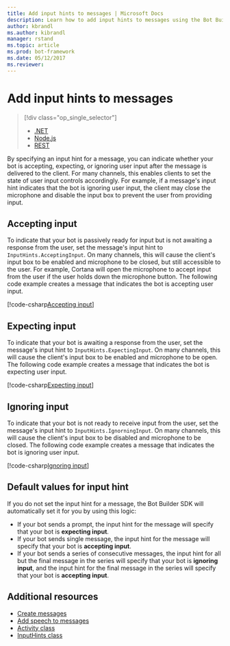 ```yaml
---
title: Add input hints to messages | Microsoft Docs
description: Learn how to add input hints to messages using the Bot Builder SDK for .NET.
author: kbrandl
ms.author: kibrandl
manager: rstand
ms.topic: article
ms.prod: bot-framework
ms.date: 05/12/2017
ms.reviewer: 
---
```


# Add input hints to messages
> [!div class="op_single_selector"]
> - [.NET](../dotnet/bot-builder-dotnet-add-input-hints.md)
> - [Node.js](../nodejs/bot-builder-nodejs-send-input-hints.md)
> - [REST](../rest-api/bot-framework-rest-connector-add-input-hints.md)

By specifying an input hint for a message, you can indicate whether your bot is accepting, expecting, or ignoring user input after the message is delivered to the client. For many channels, this enables clients to set the state of user input controls accordingly. For example, if a message's input hint indicates that the bot is ignoring user input, the client may close the microphone and disable the input box to prevent the user from providing input.

## Accepting input

To indicate that your bot is passively ready for input but is not awaiting a response from the user, set the message's input hint to `InputHints.AcceptingInput`. On many channels, this will cause the client's input box to be enabled and microphone to be closed, but still accessible to the user. For example, Cortana will open the microphone to accept input from the user if the user holds down the microphone button. The following code example creates a message that indicates the bot is accepting user input.

[!code-csharp[Accepting input](../includes/code/dotnet-input-hints.cs#InputHintAcceptingInput)]

## Expecting input

To indicate that your bot is awaiting a response from the user, set the message's input hint to `InputHints.ExpectingInput`. On many channels, this will cause the client's input box to be enabled and microphone to be open. The following code example creates a message that indicates the bot is expecting user input.

[!code-csharp[Expecting input](../includes/code/dotnet-input-hints.cs#InputHintExpectingInput)]

## Ignoring input
 
To indicate that your bot is not ready to receive input from the user, set the message's input hint to `InputHints.IgnorningInput`. On many channels, this will cause the client's input box to be disabled and microphone to be closed. The following code example creates a message that indicates the bot is ignoring user input.

[!code-csharp[Ignoring input](../includes/code/dotnet-input-hints.cs#InputHintIgnoringInput)]

## Default values for input hint

If you do not set the input hint for a message, the Bot Builder SDK will automatically set it for you by using this logic: 

- If your bot sends a prompt, the input hint for the message will specify that your bot is **expecting input**.</li>
- If your bot sends single message, the input hint for the message will specify that your bot is **accepting input**.</li>
- If your bot sends a series of consecutive messages, the input hint for all but the final message in the series will specify that your bot is **ignoring input**, and the input hint for the final message in the series will specify that your bot is **accepting input**.

## Additional resources

- [Create messages](bot-builder-dotnet-create-messages.md)
- [Add speech to messages](bot-builder-dotnet-text-to-speech.md)
- <a href="https://docs.microsoft.com/en-us/dotnet/api/microsoft.bot.connector.activity?view=botbuilder-3.11.0" target="_blank">Activity class</a>
- <a href="https://docs.microsoft.com/en-us/dotnet/api/microsoft.bot.connector.inputhints?view=botbuilder-3.11.0" target="_blank">InputHints class</a>